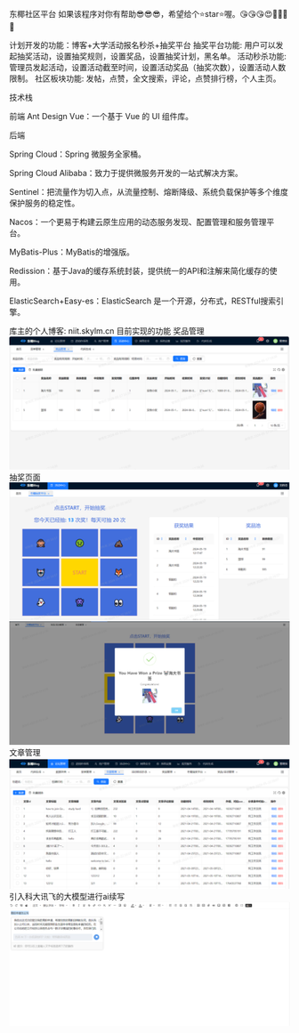 东椰社区平台
如果该程序对你有帮助😎😎😎，希望给个⭐star⭐喔。😘😘😘😍🥰🎉🎈🎃

计划开发的功能：博客+大学活动报名秒杀+抽奖平台
抽奖平台功能: 用户可以发起抽奖活动，设置抽奖规则，设置奖品，设置抽奖计划，黑名单。
活动秒杀功能: 管理员发起活动，设置活动截至时间，设置活动奖品（抽奖次数），设置活动人数限制。
社区板块功能: 发帖，点赞，全文搜索，评论，点赞排行榜，个人主页。


技术栈

前端
Ant Design Vue：一个基于 Vue 的 UI 组件库。

后端

Spring Cloud：Spring 微服务全家桶。

Spring Cloud Alibaba：致力于提供微服务开发的一站式解决方案。

Sentinel：把流量作为切入点，从流量控制、熔断降级、系统负载保护等多个维度保护服务的稳定性。

Nacos：一个更易于构建云原生应用的动态服务发现、配置管理和服务管理平台。

MyBatis-Plus：MyBatis的增强版。

Redission：基于Java的缓存系统封装，提供统一的API和注解来简化缓存的使用。

ElasticSearch+Easy-es：ElasticSearch 是一个开源，分布式，RESTful搜索引擎。



库主的个人博客: niit.skylm.cn
目前实现的功能
奖品管理
![img.png](img.png)
抽奖页面
![img_2.png](img_2.png)
![img_1.png](img_1.png)
文章管理
![img_3.png](img_3.png)
引入科大讯飞的大模型进行ai续写
![img_4.png](img_4.png)